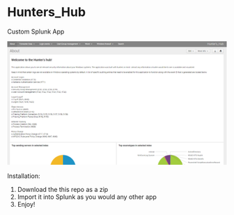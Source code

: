 # Hunters_Hub
Custom Splunk App

![Alt text](https://github.com/WiredPulse/Hunters_Hub/blob/master/Screen_Shot.png?raw=true "Optional Title")

Installation: <br>
1) Download the this repo as a zip <br>
2) Import it into Splunk as you would any other app <br>
3) Enjoy! <br>

